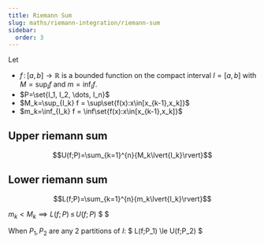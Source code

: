 ```yaml
---
title: Riemann Sum
slug: maths/riemann-integration/riemann-sum
sidebar:
  order: 3
---
```


Let

- $f\,:\,[a,b]\rightarrow\mathbb{R}$ is a bounded function on the compact
  interval $I=[a,b]$ with $M=\sup_I f$ and $m=\inf_I f$.
- $P=\set{I_1, I_2, \dots, I_n}$
- $M_k=\sup_{I_k} f = \sup\set{f(x):x\in[x_{k-1},x_k]}$
- $m_k=\inf_{I_k} f = \inf\set{f(x):x\in[x_{k-1},x_k]}$

## Upper riemann sum

```math
U(f;P)=\sum_{k=1}^{n}{M_k\lvert{I_k}\rvert}
```

## Lower riemann sum

```math
L(f;P)=\sum_{k=1}^{n}{m_k\lvert{I_k}\rvert}
```

$m_k<M_k \implies L(f;P)\,\le\,U(f;P)$ $ $

When $P_1, P_2$ are any 2 partitions of $I$: $ L(f;P_1) \le U(f;P_2) $
